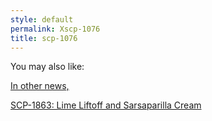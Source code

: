 ```yaml
---
style: default
permalink: Xscp-1076
title: scp-1076
---
```

You may also like:

[In other news,](http://scp-wiki.net/in-other-news)

[SCP-1863: Lime Liftoff and Sarsaparilla Cream](http://scp-wiki.net/scp-1863)
